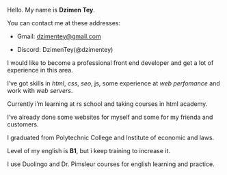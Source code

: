 Hello. My name is **Dzimen Tey**.

You can contact me at these addresses:

- Gmail: dzimentey@gmail.com

- Discord: DzimenTey(@dzimentey)

I would like to become a professional front end developer and get a lot of experience in this area.

I’ve got skills in *html*, *css*, *seo*, js, some experience at *web perfomance* and work with *web servers*.

Currently i’m learning at rs school and taking courses in html academy.

I’ve already done some websites for myself and some for my frienda and customers.

I graduated from Polytechnic College and Institute of economic and laws.

Level of my english is **B1**, but i keep training to increase it.

I use Duolingo and Dr. Pimsleur courses for english learning and practice.
